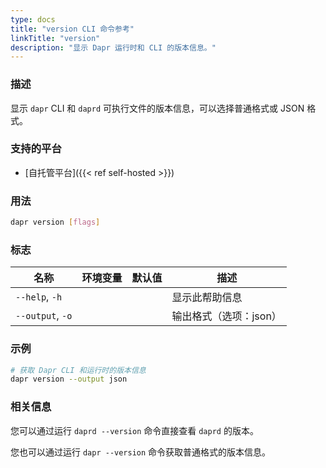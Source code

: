 ```yaml
---
type: docs
title: "version CLI 命令参考"
linkTitle: "version"
description: "显示 Dapr 运行时和 CLI 的版本信息。"
---
```


### 描述

显示 `dapr` CLI 和 `daprd` 可执行文件的版本信息，可以选择普通格式或 JSON 格式。

### 支持的平台

- [自托管平台]({{< ref self-hosted >}})

### 用法

```bash
dapr version [flags]
```

### 标志

| 名称 | 环境变量 | 默认值 | 描述
| --- | --- | --- | --- |
| `--help`, `-h` | | | 显示此帮助信息 |
| `--output`, `-o` | | | 输出格式（选项：json） |

### 示例

```bash
# 获取 Dapr CLI 和运行时的版本信息
dapr version --output json
```

### 相关信息

您可以通过运行 `daprd --version` 命令直接查看 `daprd` 的版本。

您也可以通过运行 `dapr --version` 命令获取普通格式的版本信息。
